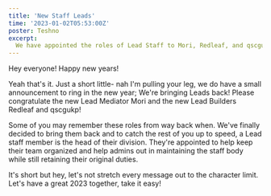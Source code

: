 ```yaml
---
title: 'New Staff Leads'
time: '2023-01-02T05:53:00Z'
poster: Teshno
excerpt:
  We have appointed the roles of Lead Staff to Mori, Redleaf, and qscgukp.
---
```


Hey everyone! Happy new years!

Yeah that's it. Just a short little- nah I'm pulling your leg, we do have a
small announcement to ring in the new year; We're bringing Leads back! Please
congratulate the new Lead Mediator Mori and the new Lead Builders Redleaf and
qscgukp!

Some of you may remember these roles from way back when. We've finally decided 
to bring them back and to catch the rest of you up to speed, a Lead staff
member is the head of their division. They're appointed to help keep their team
organized and help admins out in maintaining the staff body while still
retaining their original duties.

It's short but hey, let's not stretch every message out to the character limit.
Let's have a great 2023 together, take it easy!